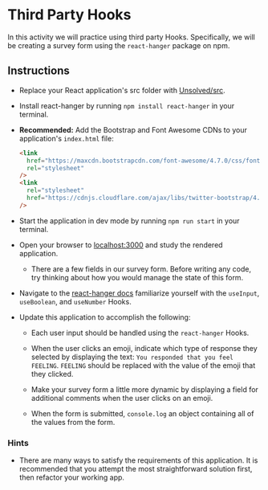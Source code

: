 # Third Party Hooks

In this activity we will practice using third party Hooks. Specifically, we will be creating a survey form using the `react-hanger` package on npm.

## Instructions

- Replace your React application's src folder with [Unsolved/src](Unsolved/src).

- Install react-hanger by running `npm install react-hanger` in your terminal.

- **Recommended:** Add the Bootstrap and Font Awesome CDNs to your application's `index.html` file:

  ```html
  <link
    href="https://maxcdn.bootstrapcdn.com/font-awesome/4.7.0/css/font-awesome.min.css"
    rel="stylesheet"
  />
  <link
    rel="stylesheet"
    href="https://cdnjs.cloudflare.com/ajax/libs/twitter-bootstrap/4.0.0/css/bootstrap.min.css"
  />
  ```

- Start the application in dev mode by running `npm run start` in your terminal.

- Open your browser to [localhost:3000](http://localhost:3000) and study the rendered application.

  - There are a few fields in our survey form. Before writing any code, try thinking about how you would manage the state of this form.

- Navigate to the [react-hanger docs](https://github.com/kitze/react-hanger) familiarize yourself with the `useInput`, `useBoolean`, and `useNumber` Hooks.

- Update this application to accomplish the following:

  - Each user input should be handled using the `react-hanger` Hooks.

  - When the user clicks an emoji, indicate which type of response they selected by displaying the text: `You responded that you feel FEELING`. `FEELING` should be replaced with the value of the emoji that they clicked.

  - Make your survey form a little more dynamic by displaying a field for additional comments when the user clicks on an emoji.

  - When the form is submitted, `console.log` an object containing all of the values from the form.

### Hints

- There are many ways to satisfy the requirements of this application. It is recommended that you attempt the most straightforward solution first, then refactor your working app.
